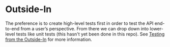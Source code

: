 # Outside-In

The preference is to create high-level tests first in order to test the API end-to-end from a user’s perspective. From there we can drop down into lower-level tests like unit tests (this hasn't yet been done in this repo). See [Testing from the Outside-In](https://robots.thoughtbot.com/testing-from-the-outsidein) for more information.
